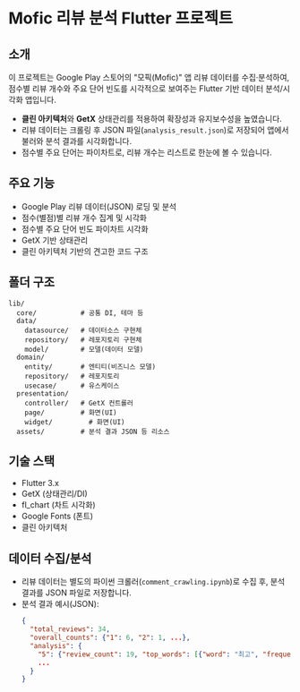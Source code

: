 # Mofic 리뷰 분석 Flutter 프로젝트

## 소개

이 프로젝트는 Google Play 스토어의 "모픽(Mofic)" 앱 리뷰 데이터를 수집·분석하여, 점수별 리뷰 개수와 주요 단어 빈도를 시각적으로 보여주는 Flutter 기반 데이터 분석/시각화 앱입니다.

- **클린 아키텍처**와 **GetX** 상태관리를 적용하여 확장성과 유지보수성을 높였습니다.
- 리뷰 데이터는 크롤링 후 JSON 파일(`analysis_result.json`)로 저장되어 앱에서 불러와 분석 결과를 시각화합니다.
- 점수별 주요 단어는 파이차트로, 리뷰 개수는 리스트로 한눈에 볼 수 있습니다.

## 주요 기능

- Google Play 리뷰 데이터(JSON) 로딩 및 분석
- 점수(별점)별 리뷰 개수 집계 및 시각화
- 점수별 주요 단어 빈도 파이차트 시각화
- GetX 기반 상태관리
- 클린 아키텍처 기반의 견고한 코드 구조

## 폴더 구조

```
lib/
  core/           # 공통 DI, 테마 등
  data/
    datasource/   # 데이터소스 구현체
    repository/   # 레포지토리 구현체
    model/        # 모델(데이터 모델)
  domain/
    entity/       # 엔티티(비즈니스 모델)
    repository/   # 레포지토리
    usecase/      # 유스케이스
  presentation/
    controller/   # GetX 컨트롤러
    page/         # 화면(UI)
    widget/         # 화면(UI)
  assets/         # 분석 결과 JSON 등 리소스
```

## 기술 스택

- Flutter 3.x
- GetX (상태관리/DI)
- fl_chart (차트 시각화)
- Google Fonts (폰트)
- 클린 아키텍처


## 데이터 수집/분석

- 리뷰 데이터는 별도의 파이썬 크롤러(`comment_crawling.ipynb`)로 수집 후, 분석 결과를 JSON 파일로 저장합니다.
- 분석 결과 예시(JSON):
  ```json
  {
    "total_reviews": 34,
    "overall_counts": {"1": 6, "2": 1, ...},
    "analysis": {
      "5": {"review_count": 19, "top_words": [{"word": "최고", "frequency": 4}, ...]},
      ...
    }
  }
  ```
